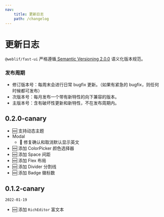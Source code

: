```yaml
---
nav:
    title: 更新日志
    path: /changelog
---
```


# 更新日志

`@weblif/fast-ui` 严格遵循[ Semantic Versioning 2.0.0](https://semver.org/lang/zh-CN/) 语义化版本规范。

### 发布周期

-   修订版本号：每周末会进行日常 bugfix 更新。（如果有紧急的 bugfix，则任何时候都可发布）
-   次版本号：每月发布一个带有新特性的向下兼容的版本。
-   主版本号：含有破坏性更新和新特性，不在发布周期内。

## 0.2.0-canary

- 🆕 支持动态主题
- Modal
    - 🐞 修复确认和取消默认显示英文
- 🆕 添加 ColorPicker 颜色选择器
- 🆕 添加 Space 间距 
- 🆕 添加 Flex 布局
- 🆕 添加 Divider 分割线
- 🆕 添加 Badge 徽标数

## 0.1.2-canary

`2022-01-19`

-   🆕 添加 `RichEditor` 富文本

